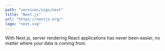 ```yaml
---
path: "services/ssgs/next"
title: "Next.js"
url: "https://nextjs.org/"
logo: "next.svg"
---
```


With Next.js, server rendering React applications has never been easier, no matter where your data is coming from.
